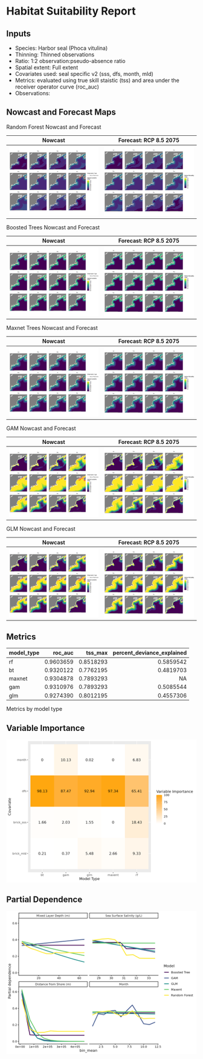 Habitat Suitability Report
================

## Inputs

- Species: Harbor seal (Phoca vitulina)
- Thinning: Thinned observations
- Ratio: 1:2 observation:pseudo-absence ratio
- Spatial extent: Full extent
- Covariates used: seal specific v2 (sss, dfs, month, mld)
- Metrics: evaluated using true skill staistic (tss) and area under the
  receiver operator curve (roc_auc)
- Observations:

## Nowcast and Forecast Maps

Random Forest Nowcast and Forecast

| Nowcast | Forecast: RCP 8.5 2075 |
|:--:|:--:|
| ![](../../../../tidy_reports/versions/c23/000460/c23.000460.01_12_rf_compiled_casts.png) | ![](../../../../tidy_reports/versions/c23/000464/c23.000464.01_12_rf_compiled_casts.png) |

Boosted Trees Nowcast and Forecast

| Nowcast | Forecast: RCP 8.5 2075 |
|:--:|:--:|
| ![](../../../../tidy_reports/versions/c23/000460/c23.000460.01_12_bt_compiled_casts.png) | ![](../../../../tidy_reports/versions/c23/000464/c23.000464.01_12_bt_compiled_casts.png) |

Maxnet Trees Nowcast and Forecast

| Nowcast | Forecast: RCP 8.5 2075 |
|:--:|:--:|
| ![](../../../../tidy_reports/versions/c23/000460/c23.000460.01_12_maxent_compiled_casts.png) | ![](../../../../tidy_reports/versions/c23/000464/c23.000464.01_12_maxent_compiled_casts.png) |

GAM Nowcast and Forecast

| Nowcast | Forecast: RCP 8.5 2075 |
|:--:|:--:|
| ![](../../../../tidy_reports/versions/c23/000460/c23.000460.01_12_gam_compiled_casts.png) | ![](../../../../tidy_reports/versions/c23/000464/c23.000464.01_12_gam_compiled_casts.png) |

GLM Nowcast and Forecast

| Nowcast | Forecast: RCP 8.5 2075 |
|:--:|:--:|
| ![](../../../../tidy_reports/versions/c23/000460/c23.000460.01_12_glm_compiled_casts.png) | ![](../../../../tidy_reports/versions/c23/000464/c23.000464.01_12_glm_compiled_casts.png) |

## Metrics

| model_type |   roc_auc |   tss_max | percent_deviance_explained |
|:-----------|----------:|----------:|---------------------------:|
| rf         | 0.9603659 | 0.8518293 |                  0.5859542 |
| bt         | 0.9320122 | 0.7762195 |                  0.4819703 |
| maxnet     | 0.9304878 | 0.7893293 |                         NA |
| gam        | 0.9310976 | 0.7893293 |                  0.5085544 |
| glm        | 0.9274390 | 0.8012195 |                  0.4557306 |

Metrics by model type

## Variable Importance

![](m23.00046_tidy_compiled_files/figure-gfm/variable_importance-1.png)

## Partial Dependence

![](m23.00046_tidy_compiled_files/figure-gfm/partial_dependence-1.png)
